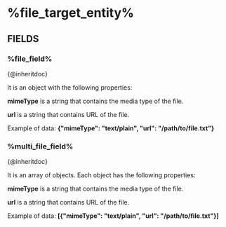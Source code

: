 # %file_target_entity%

## FIELDS

### %file_field%

{@inheritdoc}

It is an object with the following properties:

**mimeType** is a string that contains the media type of the file.

**url** is a string that contains URL of the file.

Example of data: **{"mimeType": "text/plain", "url": "/path/to/file.txt"}**

### %multi_file_field%

{@inheritdoc}

It is an array of objects. Each object has the following properties:

**mimeType** is a string that contains the media type of the file.

**url** is a string that contains URL of the file.

Example of data: **\[{"mimeType": "text/plain", "url": "/path/to/file.txt"}\]**
